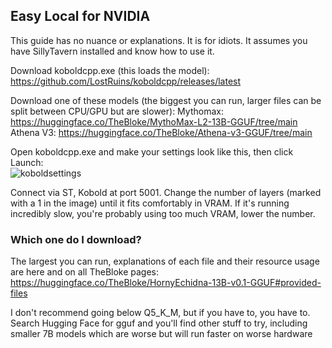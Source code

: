 ## Easy Local for NVIDIA

This guide has no nuance or explanations. It is for idiots. It assumes you have SillyTavern installed and know how to use it.

Download koboldcpp.exe (this loads the model):  
https://github.com/LostRuins/koboldcpp/releases/latest

Download one of these models (the biggest you can run, larger files can be split between CPU/GPU but are slower):
Mythomax: https://huggingface.co/TheBloke/MythoMax-L2-13B-GGUF/tree/main  
Athena V3: https://huggingface.co/TheBloke/Athena-v3-GGUF/tree/main  

Open koboldcpp.exe and make your settings look like this, then click Launch:  
![koboldsettings](https://files.catbox.moe/en7k2e.png)

Connect via ST, Kobold at port 5001.
Change the number of layers (marked with a 1 in the image) until it fits comfortably in VRAM.
If it's running incredibly slow, you're probably using too much VRAM, lower the number.

### Which one do I download?
The largest you can run, explanations of each file and their resource usage are here and on all TheBloke pages:  
https://huggingface.co/TheBloke/HornyEchidna-13B-v0.1-GGUF#provided-files

I don't recommend going below Q5_K_M, but if you have to, you have to. Search Hugging Face for gguf and you'll find other stuff to try, including smaller 7B models which are worse but will run faster on worse hardware